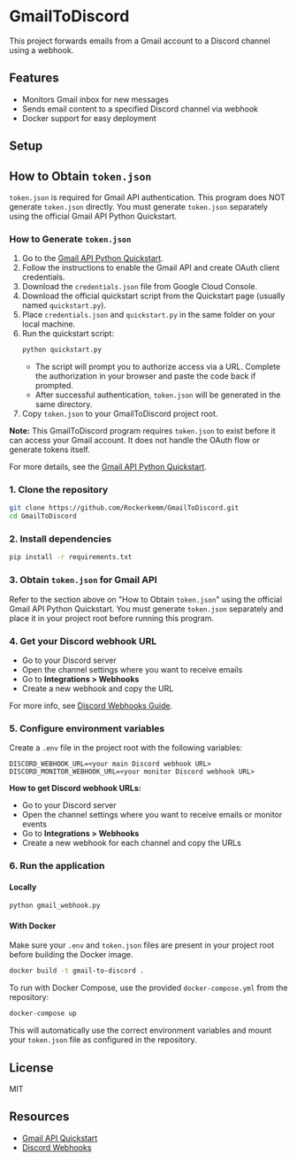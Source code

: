 # GmailToDiscord

This project forwards emails from a Gmail account to a Discord channel using a webhook.

## Features
- Monitors Gmail inbox for new messages
- Sends email content to a specified Discord channel via webhook
- Docker support for easy deployment

## Setup
## How to Obtain `token.json`

`token.json` is required for Gmail API authentication. This program does NOT generate `token.json` directly. You must generate `token.json` separately using the official Gmail API Python Quickstart.

### How to Generate `token.json`
1. Go to the [Gmail API Python Quickstart](https://developers.google.com/gmail/api/quickstart/python).
2. Follow the instructions to enable the Gmail API and create OAuth client credentials.
3. Download the `credentials.json` file from Google Cloud Console.
4. Download the official quickstart script from the Quickstart page (usually named `quickstart.py`).
5. Place `credentials.json` and `quickstart.py` in the same folder on your local machine.
6. Run the quickstart script:
	```sh
	python quickstart.py
	```
	- The script will prompt you to authorize access via a URL. Complete the authorization in your browser and paste the code back if prompted.
	- After successful authentication, `token.json` will be generated in the same directory.
7. Copy `token.json` to your GmailToDiscord project root.

**Note:** This GmailToDiscord program requires `token.json` to exist before it can access your Gmail account. It does not handle the OAuth flow or generate tokens itself.

For more details, see the [Gmail API Python Quickstart](https://developers.google.com/gmail/api/quickstart/python).

### 1. Clone the repository
```sh
git clone https://github.com/Rockerkemm/GmailToDiscord.git
cd GmailToDiscord
```

### 2. Install dependencies
```sh
pip install -r requirements.txt
```

### 3. Obtain `token.json` for Gmail API
Refer to the section above on "How to Obtain `token.json`" using the official Gmail API Python Quickstart. You must generate `token.json` separately and place it in your project root before running this program.


### 4. Get your Discord webhook URL
- Go to your Discord server
- Open the channel settings where you want to receive emails
- Go to **Integrations > Webhooks**
- Create a new webhook and copy the URL

For more info, see [Discord Webhooks Guide](https://support.discord.com/hc/en-us/articles/228383668-Intro-to-Webhooks).

### 5. Configure environment variables
Create a `.env` file in the project root with the following variables:
```
DISCORD_WEBHOOK_URL=<your main Discord webhook URL>
DISCORD_MONITOR_WEBHOOK_URL=<your monitor Discord webhook URL>
```

**How to get Discord webhook URLs:**
- Go to your Discord server
- Open the channel settings where you want to receive emails or monitor events
- Go to **Integrations > Webhooks**
- Create a new webhook for each channel and copy the URLs

### 6. Run the application
#### Locally
```sh
python gmail_webhook.py
```

#### With Docker

Make sure your `.env` and `token.json` files are present in your project root before building the Docker image.

```sh
docker build -t gmail-to-discord .
```

To run with Docker Compose, use the provided `docker-compose.yml` from the repository:
```sh
docker-compose up
```

This will automatically use the correct environment variables and mount your `token.json` file as configured in the repository.

## License
MIT

## Resources
- [Gmail API Quickstart](https://developers.google.com/gmail/api/quickstart/python)
- [Discord Webhooks](https://support.discord.com/hc/en-us/articles/228383668-Intro-to-Webhooks)
